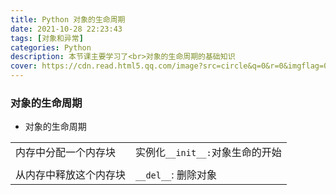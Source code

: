 ```yaml
---
title: Python 对象的生命周期
date: 2021-10-28 22:23:43
tags: [对象和异常]
categories: Python
description: 本节课主要学习了<br>对象的生命周期的基础知识
cover: https://cdn.read.html5.qq.com/image?src=circle&q=0&r=0&imgflag=0&cdn_cache=1800&w=0&h=0&imageUrl=https://learnonly-7.oss-cn-qingdao.aliyuncs.com/2021-10-28/2.jpg
---
```


### 对象的生命周期

- 对象的生命周期

|                        |                                 |
| ---------------------- | ------------------------------- |
| 内存中分配一个内存块   | 实例化`__init__:`对象生命的开始 |
|                        |                                 |
| 从内存中释放这个内存块 | `__del__`: 删除对象             |

